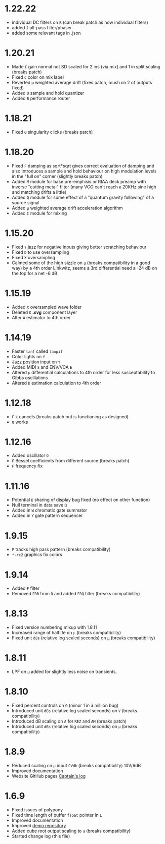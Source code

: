 1.22.22
===

* individual DC filters on `B` (can break patch as now individual filters)
* added `J` all-pass filter/phaser
* added some relevant tags in .json


1.20.21
===

* Made `C` gain normal not SD scaled for 2 ins (via mix) and 1 in split scaling (breaks patch)
* Fixed `C` color on mix label
* Reverted `μ` weighted average drift (fixes patch, mush on 2 of outputs fixed)
* Added `U` sample and hold quantizer
* Added `B` performance router

1.18.21
===

* Fixed `Q` singularity clicks (breaks patch)

1.18.20
===

* Fixed `F` damping as sqrt*sqrt gives correct evaluation of damping and also introduces a sample and hold behaviour on high modulation levels in the "full on" corner (slightly breaks patch)
* Added `M` module for base pre-emphisis or RIAA deck preamp with inverse "cutting metal" filter (many VCO can't reach a 20KHz sine high and matching drifts a little)
* Added `Q` module for some effect of a "quantum gravity following" of a source signal
* Added `μ` weighted average drift acceleration algorithm
* Added `C` module for mixing

1.15.20
===

* Fixed `Y` jazz for negative inputs giving better scratching behaviour
* Fixed `D` to use oversampling
* Fixed `X` oversampling
* Calmed some of the high sizzle on `μ` (breaks compatibility in a good way) by a 4th order Linkwitz, seems a 3rd differential need a -24 dB on the top for a net -6 dB

1.15.19
===

* Added `X` oversampled wave folder
* Deleted `O` **.svg** component layer
* Alter `A` estimator to 4th order

1.14.19
===

* Faster `tanf` called `tanpif`
* Color lights on `Y`
* Jazz position input on `Y`
* Added MIDI `S` and ENV/VCA `E`
* Altered `μ` differential calculations to 4th order for less susceptability to Gibbs oscillations
* Altered `D` estimation calculation to 4th order

1.12.18
===

* `F` k cancels (breaks patch but is functioning as designed)
* `O` works

1.12.16
===

* Added oscillator `O`
* `F` Bessel coefficients from different source (breaks patch)
* `F` frequency fix

1.11.16
===

* Potential `Ω` sharing of display bug fixed (no effect on other function)
* Null terminal in data save `Ω`
* Added in `W` chromatic gate summator
* Added in `Y` gate pattern sequencer

1.9.15
===

* `F` tracks high pass pattern (breaks compatibility)
* `*-rc2` graphics fix colors

1.9.14
===

* Added `F` filter
* Removed `ERR` from `D` and added `FRQ` filter (breaks compatibility)

1.8.13
===

* Fixed version numbering mixup with 1.8.11
* Increased range of halflife on `μ` (breaks compatibility)
* Fixed unit `dBs` (relative log scaled seconds) on `μ` (breaks compatibility)

1.8.11
===

* LPF on `μ` added for slightly less noise on transients.


1.8.10
===

* Fixed percent controls on `Ω` (minor 1 in a million bug)
* Introduced unit `dBs` (relative log scaled seconds) on `V` (breaks compatibility)
* Introduced dB scaling on `A` for `REZ` and `AM` (breaks patch)
* Introduced unit `dBs` (relative log scaled seconds) on `μ` (breaks compatibility)

1.8.9
===

* Reduced scaling on `μ` input `CVdb` (breaks compatibility) 10V/6dB
* Improved documentation
* Website GitHub pages [Captain's log](https://jackokring.github.io/KRTPluginADemo/)

1.6.9
===

* Fixed issues of polypony
* Fixed time length of buffer `float` pointer in `L`
* Improved documentation
* Improved [demo repository](https://github.com/jackokring/KRTPluginADemo)
* Added cube root output scaling to `u` (breaks compatibility)
* Started change log (this file)

